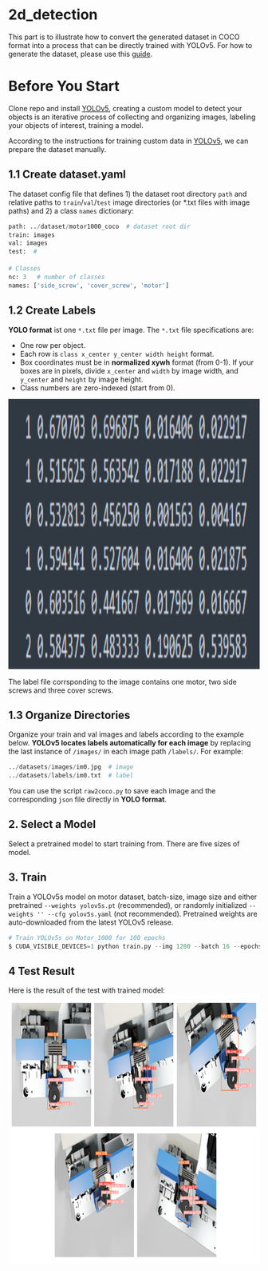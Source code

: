 # 2d_detection

This part is to illustrate how to convert the generated dataset in COCO format into a process that can be directly trained with YOLOv5. For how to generate the dataset, please use this [guide](https://github.com/LinxiQIU/Motor_Datasets_Generation).

# Before You Start 

Clone repo and install [YOLOv5](https://github.com/ultralytics/yolov5), creating a custom model to detect your objects is an iterative process of collecting and organizing images, labeling your objects of interest, training a model.


According to the instructions for training custom data in [YOLOv5](https://github.com/ultralytics/yolov5/wiki/Train-Custom-Data), we can prepare the dataset manually.

## 1.1 Create dataset.yaml 

The dataset config file that defines 1) the dataset root directory `path` and relative paths to `train`/`val`/`test` image directories (or *.txt files with image paths) and 2) a class `names` dictionary:
```python
path: ../dataset/motor1000_coco  # dataset root dir
train: images
val: images
test:  #

# Classes
nc: 3   # number of classes
names: ['side_screw', 'cover_screw', 'motor']
```

## 1.2 Create Labels 
**YOLO format** ist one `*.txt` file per image. The `*.txt` file specifications are:

* One row per object.
* Each row is `class x_center y_center width height` format.
* Box coordinates must be in **normalized xywh** format (from 0-1). If your boxes are in pixels, divide `x_center` and `width` by image width, and `y_center` and `height` by image height.
* Class numbers are zero-indexed (start from 0).

<img src="https://github.com/LinxiQIU/2d_detection/blob/main/images/coco_label.png" width="960" height="540">

The label file corrsponding to the image contains one motor, two side screws and three cover screws.

## 1.3 Organize Directories 

Organize your train and val images and labels according to the example below. **YOLOv5 locates labels automatically for each image** by replacing the last instance of `/images/` in each image path `/labels/`. For example:

```python
../datasets/images/im0.jpg  # image
../datasets/labels/im0.txt  # label
```
You can use the script `raw2coco.py` to save each image and the corresponding `json` file directly in **YOLO format**.

## 2. Select a Model
Select a pretrained model to start training from. There are five sizes of model.

## 3. Train

Train a YOLOv5s model on motor dataset, batch-size, image size and either pretrained `--weights yolov5s.pt` (recommended), or randomly initialized `--weights '' --cfg yolov5s.yaml` (not recommended). Pretrained weights are auto-downloaded from the latest YOLOv5 release.

```python
# Train YOLOv5s on Motor_1000 for 100 epochs
$ CUDA_VISIBLE_DEVICES=1 python train.py --img 1280 --batch 16 --epochs 100 --data motor1000_coco.yaml --weights yolov5s.pt
```

## 4 Test Result

Here is the result of the test with trained model:
<img src="https://github.com/LinxiQIU/2d_detection/blob/main/images/yolo_result.png" width="960" height="540">